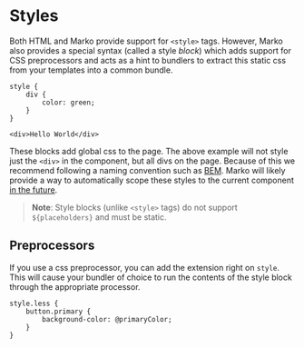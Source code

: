 # Styles

Both HTML and Marko provide support for `<style>` tags. However, Marko also provides a special syntax (called a style _block_) which adds support for CSS preprocessors and acts as a hint to bundlers to extract this static css from your templates into a common bundle.

```marko
style {
    div {
        color: green;
    }
}

<div>Hello World</div>
```

These blocks add global css to the page. The above example will not style just the `<div>` in the component, but all divs on the page. Because of this we recommend following a naming convention such as [BEM](http://getbem.com/introduction/). Marko will likely provide a way to automatically scope these styles to the current component [in the future](https://github.com/marko-js/marko/issues/666).

> **Note**: Style blocks (unlike `<style>` tags) do not support `${placeholders}` and must be static.

## Preprocessors

If you use a css preprocessor, you can add the extension right on `style`. This will cause your bundler of choice to run the contents of the style block through the appropriate processor.

```marko
style.less {
    button.primary {
        background-color: @primaryColor;
    }
}
```
